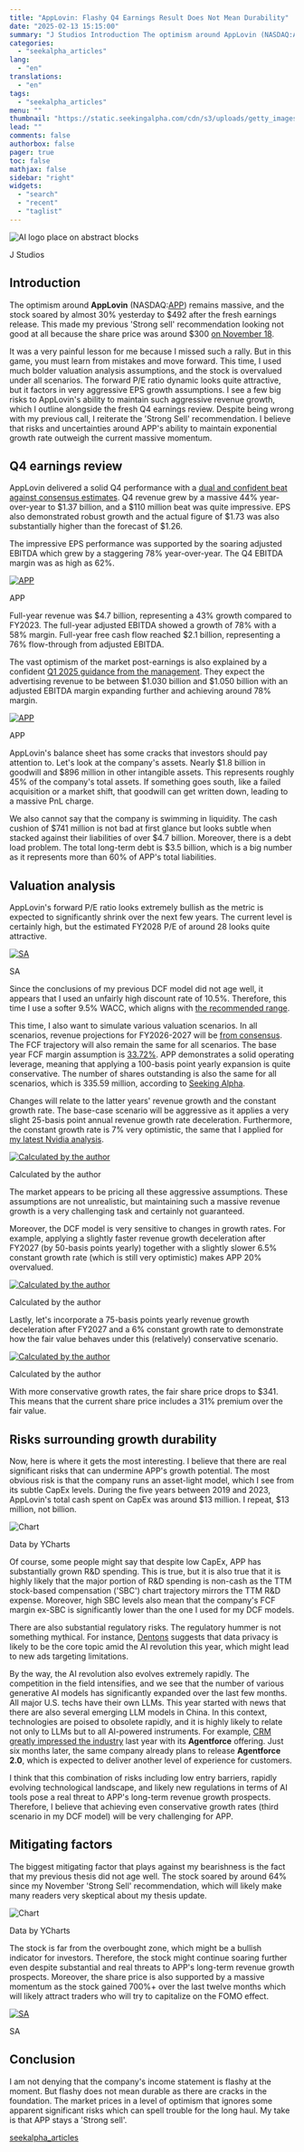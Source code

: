 ```yaml
---
title: "AppLovin: Flashy Q4 Earnings Result Does Not Mean Durability"
date: "2025-02-13 15:15:00"
summary: "J Studios Introduction The optimism around AppLovin (NASDAQ:APP) remains massive, and the stock soared by almost 30% yesterday to $492 after the fresh earnings release. This made my previous 'Strong sell' recommendation looking not good at all because the share price was around $300 on November 18. It was a..."
categories:
  - "seekalpha_articles"
lang:
  - "en"
translations:
  - "en"
tags:
  - "seekalpha_articles"
menu: ""
thumbnail: "https://static.seekingalpha.com/cdn/s3/uploads/getty_images/1795495467/image_1795495467.jpg"
lead: ""
comments: false
authorbox: false
pager: true
toc: false
mathjax: false
sidebar: "right"
widgets:
  - "search"
  - "recent"
  - "taglist"
---
```


![AI logo place on abstract blocks](https://static.seekingalpha.com/cdn/s3/uploads/getty_images/1795495467/image_1795495467.jpg?io=getty-c-w750) 



J Studios





Introduction
------------

The optimism around **AppLovin** (NASDAQ:[APP](https://seekingalpha.com/symbol/APP "AppLovin Corporation")) remains massive, and the stock soared by almost 30% yesterday to $492 after the fresh earnings release. This made my previous 'Strong sell' recommendation looking not good at all because the share price was around $300 [on November 18](https://seekingalpha.com/article/4738395-applovin-overbought-and-overvalued).

It was a very painful lesson for me because I missed such a rally. But in this game, you must learn from mistakes and move forward. This time, I used much bolder valuation analysis assumptions, and the stock is overvalued under all scenarios. The forward P/E ratio dynamic looks quite attractive, but it factors in very aggressive EPS growth assumptions. I see a few big risks to AppLovin's ability to maintain such aggressive revenue growth, which I outline alongside the fresh Q4 earnings review. Despite being wrong with my previous call, I reiterate the 'Strong Sell' recommendation. I believe that risks and uncertainties around APP's ability to maintain exponential growth rate outweigh the current massive momentum.

Q4 earnings review
------------------

AppLovin delivered a solid Q4 performance with a [dual and confident beat against consensus estimates](https://seekingalpha.com/news/4407211-applovin-gaap-eps-of-1_73-beats-by-0_47-revenue-of-1_37b-beats-by-110m). Q4 revenue grew by a massive 44% year-over-year to $1.37 billion, and a $110 million beat was quite impressive. EPS also demonstrated robust growth and the actual figure of $1.73 was also substantially higher than the forecast of $1.26.

The impressive EPS performance was supported by the soaring adjusted EBITDA which grew by a staggering 78% year-over-year. The Q4 EBITDA margin was as high as 62%.

 [![APP](https://static.seekingalpha.com/uploads/2025/2/13/59768804-1739427059575349.png)](https://static.seekingalpha.com/uploads/2025/2/13/59768804-1739427059575349_origin.png) 



APP





Full-year revenue was $4.7 billion, representing a 43% growth compared to FY2023. The full-year adjusted EBITDA showed a growth of 78% with a 58% margin. Full-year free cash flow reached $2.1 billion, representing a 76% flow-through from adjusted EBITDA.

The vast optimism of the market post-earnings is also explained by a confident [Q1 2025 guidance from the management](https://seekingalpha.com/article/4757653-applovin-corporation-app-q4-2024-earnings-call-transcript). They expect the advertising revenue to be between $1.030 billion and $1.050 billion with an adjusted EBITDA margin expanding further and achieving around 78% margin.

 [![APP](https://static.seekingalpha.com/uploads/2025/2/13/59768804-17394275568791404.png)](https://static.seekingalpha.com/uploads/2025/2/13/59768804-17394275568791404_origin.png) 



APP





AppLovin's balance sheet has some cracks that investors should pay attention to. Let's look at the company's assets. Nearly $1.8 billion in goodwill and $896 million in other intangible assets. This represents roughly 45% of the company's total assets. If something goes south, like a failed acquisition or a market shift, that goodwill can get written down, leading to a massive PnL charge.

We also cannot say that the company is swimming in liquidity. The cash cushion of $741 million is not bad at first glance but looks subtle when stacked against their liabilities of over $4.7 billion. Moreover, there is a debt load problem. The total long-term debt is $3.5 billion, which is a big number as it represents more than 60% of APP's total liabilities.

Valuation analysis
------------------

AppLovin's forward P/E ratio looks extremely bullish as the metric is expected to significantly shrink over the next few years. The current level is certainly high, but the estimated FY2028 P/E of around 28 looks quite attractive.

 [![SA](https://static.seekingalpha.com/uploads/2025/2/12/59768804-17394221554674993.png)](https://static.seekingalpha.com/uploads/2025/2/12/59768804-17394221554674993_origin.png) 



SA





Since the conclusions of my previous DCF model did not age well, it appears that I used an unfairly high discount rate of 10.5%. Therefore, this time I use a softer 9.5% WACC, which aligns with [the recommended range](https://valueinvesting.io/APP/valuation/wacc).

This time, I also want to simulate various valuation scenarios. In all scenarios, revenue projections for FY2026-2027 will be [from consensus](https://seekingalpha.com/symbol/APP/earnings). The FCF trajectory will also remain the same for all scenarios. The base year FCF margin assumption is [33.72%](https://seekingalpha.com/symbol/APP/profitability). APP demonstrates a solid operating leverage, meaning that applying a 100-basis point yearly expansion is quite conservative. The number of shares outstanding is also the same for all scenarios, which is 335.59 million, according to [Seeking Alpha](https://seekingalpha.com/symbol/APP).

Changes will relate to the latter years' revenue growth and the constant growth rate. The base-case scenario will be aggressive as it applies a very slight 25-basis point annual revenue growth rate deceleration. Furthermore, the constant growth rate is 7% very optimistic, the same that I applied for [my latest Nvidia analysis](https://seekingalpha.com/article/4757303-nvidia-path-to-5-trillion-plus-market-cap).

 [![Calculated by the author](https://static.seekingalpha.com/uploads/2025/2/13/59768804-17394229961241963.png)](https://static.seekingalpha.com/uploads/2025/2/13/59768804-17394229961241963_origin.png) 



Calculated by the author





The market appears to be pricing all these aggressive assumptions. These assumptions are not unrealistic, but maintaining such a massive revenue growth is a very challenging task and certainly not guaranteed.

Moreover, the DCF model is very sensitive to changes in growth rates. For example, applying a slightly faster revenue growth deceleration after FY2027 (by 50-basis points yearly) together with a slightly slower 6.5% constant growth rate (which is still very optimistic) makes APP 20% overvalued.

 [![Calculated by the author](https://static.seekingalpha.com/uploads/2025/2/13/59768804-17394232351860414.png)](https://static.seekingalpha.com/uploads/2025/2/13/59768804-17394232351860414_origin.png) 



Calculated by the author





Lastly, let's incorporate a 75-basis points yearly revenue growth deceleration after FY2027 and a 6% constant growth rate to demonstrate how the fair value behaves under this (relatively) conservative scenario.

 [![Calculated by the author](https://static.seekingalpha.com/uploads/2025/2/13/59768804-17394233973475814.png)](https://static.seekingalpha.com/uploads/2025/2/13/59768804-17394233973475814_origin.png) 



Calculated by the author





With more conservative growth rates, the fair share price drops to $341. This means that the current share price includes a 31% premium over the fair value.

Risks surrounding growth durability
-----------------------------------

Now, here is where it gets the most interesting. I believe that there are real significant risks that can undermine APP's growth potential. The most obvious risk is that the company runs an asset-light model, which I see from its subtle CapEx levels. During the five years between 2019 and 2023, AppLovin's total cash spent on CapEx was around $13 million. I repeat, $13 million, not billion.

![Chart](https://static.seekingalpha.com/uploads/2025/2/13/saupload_c47f315912d0dbee8c8a72dc4bfe58e1.png)

Data by YCharts



Of course, some people might say that despite low CapEx, APP has substantially grown R&D spending. This is true, but it is also true that it is highly likely that the major portion of R&D spending is non-cash as the TTM stock-based compensation ('SBC') chart trajectory mirrors the TTM R&D expense. Moreover, high SBC levels also mean that the company's FCF margin ex-SBC is significantly lower than the one I used for my DCF models.

There are also substantial regulatory risks. The regulatory hummer is not something mythical. For instance, [Dentons](https://www.dentons.com/en/insights/articles/2025/january/10/ai-trends-for-2025-data-privacy-and-cybersecurity) suggests that data privacy is likely to be the core topic amid the AI revolution this year, which might lead to new ads targeting limitations.

By the way, the AI revolution also evolves extremely rapidly. The competition in the field intensifies, and we see that the number of various generative AI models has significantly expanded over the last few months. All major U.S. techs have their own LLMs. This year started with news that there are also several emerging LLM models in China. In this context, technologies are poised to obsolete rapidly, and it is highly likely to relate not only to LLMs but to all AI-powered instruments. For example, [CRM greatly impressed the industry](https://seekingalpha.com/article/4756885-salesforce-stock-waiting-for-a-major-catalyst-in-february) last year with its **Agentforce** offering. Just six months later, the same company already plans to release **Agentforce 2.0**, which is expected to deliver another level of experience for customers.

I think that this combination of risks including low entry barriers, rapidly evolving technological landscape, and likely new regulations in terms of AI tools pose a real threat to APP's long-term revenue growth prospects. Therefore, I believe that achieving even conservative growth rates (third scenario in my DCF model) will be very challenging for APP.

Mitigating factors
------------------

The biggest mitigating factor that plays against my bearishness is the fact that my previous thesis did not age well. The stock soared by around 64% since my November 'Strong Sell' recommendation, which will likely make many readers very skeptical about my thesis update.

![Chart](https://static.seekingalpha.com/uploads/2025/2/13/saupload_77239d559178973d50c9594a5dcaa1bd.png)

Data by YCharts



The stock is far from the overbought zone, which might be a bullish indicator for investors. Therefore, the stock might continue soaring further even despite substantial and real threats to APP's long-term revenue growth prospects. Moreover, the share price is also supported by a massive momentum as the stock gained 700%+ over the last twelve months which will likely attract traders who will try to capitalize on the FOMO effect.

 [![SA](https://static.seekingalpha.com/uploads/2025/2/13/59768804-17394269837699573.png)](https://static.seekingalpha.com/uploads/2025/2/13/59768804-17394269837699573_origin.png) 



SA





Conclusion
----------

I am not denying that the company's income statement is flashy at the moment. But flashy does not mean durable as there are cracks in the foundation. The market prices in a level of optimism that ignores some apparent significant risks which can spell trouble for the long haul. My take is that APP stays a 'Strong sell'.

[seekalpha_articles](https://seekingalpha.com/article/4757763-applovin-q4-earnings-does-not-mean-durability)
